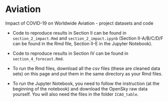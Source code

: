 # Aviation
Impact of COVID-19 on Worldwide Aviation - project datasets and code

 - Code to reproduce results in Section II can be found in `section_2_impact.Rmd` and `section_2_impact.ipynb` (Section II-A/B/C/D/F can be found in the Rmd file, Section II-E in the Jupyter Notebook).

 - Code to reproduce results in Section IV can be found in `section_4_forecast.Rmd`.

 - To run the Rmd files, download all the csv files (these are cleaned data sets) on this page and put them in the same directory as your Rmd files.

 - To run the Jupyter Notebook, you need to follow the instruction (at the beginning of the notebook) and download the OpenSky raw data yourself. You will also need the files in the folder `ICAO_table`.
